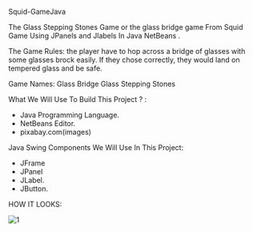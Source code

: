 Squid-GameJava

The Glass Stepping Stones Game or the glass bridge game From Squid Game Using JPanels and Jlabels In Java NetBeans .


The Game Rules:
the player have to hop across a bridge of glasses with some glasses brock easily. If they chose correctly, they would land on tempered glass and be safe.

Game Names:
Glass Bridge
Glass Stepping Stones

What We Will Use To Build This Project ? :
- Java Programming Language.
- NetBeans Editor.
- pixabay.com(images)

Java Swing Components We Will Use In This Project:
- JFrame
- JPanel
- JLabel.
- JButton.

HOW IT LOOKS:

![1](https://user-images.githubusercontent.com/93055706/143318626-7bf5ede6-e00d-4267-89c8-44fc186e038e.PNG)
